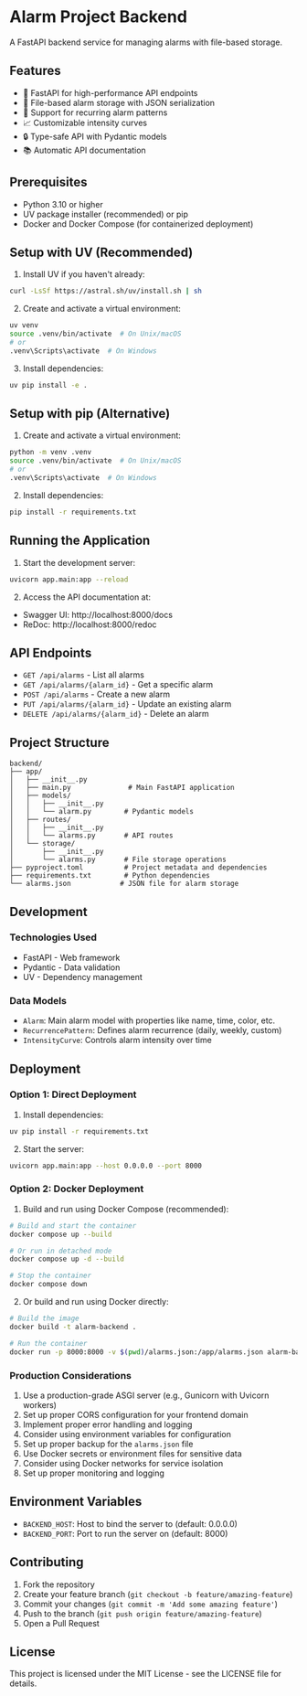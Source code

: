 # Alarm Project Backend

A FastAPI backend service for managing alarms with file-based storage.

## Features

- 🚀 FastAPI for high-performance API endpoints
- 📝 File-based alarm storage with JSON serialization
- 🔄 Support for recurring alarm patterns
- 📈 Customizable intensity curves
- 🔒 Type-safe API with Pydantic models
- 📚 Automatic API documentation

## Prerequisites

- Python 3.10 or higher
- UV package installer (recommended) or pip
- Docker and Docker Compose (for containerized deployment)

## Setup with UV (Recommended)

1. Install UV if you haven't already:
```bash
curl -LsSf https://astral.sh/uv/install.sh | sh
```

2. Create and activate a virtual environment:
```bash
uv venv
source .venv/bin/activate  # On Unix/macOS
# or
.venv\Scripts\activate  # On Windows
```

3. Install dependencies:
```bash
uv pip install -e .
```

## Setup with pip (Alternative)

1. Create and activate a virtual environment:
```bash
python -m venv .venv
source .venv/bin/activate  # On Unix/macOS
# or
.venv\Scripts\activate  # On Windows
```

2. Install dependencies:
```bash
pip install -r requirements.txt
```

## Running the Application

1. Start the development server:
```bash
uvicorn app.main:app --reload
```

2. Access the API documentation at:
- Swagger UI: http://localhost:8000/docs
- ReDoc: http://localhost:8000/redoc

## API Endpoints

- `GET /api/alarms` - List all alarms
- `GET /api/alarms/{alarm_id}` - Get a specific alarm
- `POST /api/alarms` - Create a new alarm
- `PUT /api/alarms/{alarm_id}` - Update an existing alarm
- `DELETE /api/alarms/{alarm_id}` - Delete an alarm

## Project Structure

```
backend/
├── app/
│   ├── __init__.py
│   ├── main.py              # Main FastAPI application
│   ├── models/
│   │   ├── __init__.py
│   │   └── alarm.py        # Pydantic models
│   ├── routes/
│   │   ├── __init__.py
│   │   └── alarms.py       # API routes
│   └── storage/
│       ├── __init__.py
│       └── alarms.py       # File storage operations
├── pyproject.toml          # Project metadata and dependencies
├── requirements.txt        # Python dependencies
└── alarms.json            # JSON file for alarm storage
```

## Development

### Technologies Used

- FastAPI - Web framework
- Pydantic - Data validation
- UV - Dependency management

### Data Models

- `Alarm`: Main alarm model with properties like name, time, color, etc.
- `RecurrencePattern`: Defines alarm recurrence (daily, weekly, custom)
- `IntensityCurve`: Controls alarm intensity over time

## Deployment

### Option 1: Direct Deployment

1. Install dependencies:
```bash
uv pip install -r requirements.txt
```

2. Start the server:
```bash
uvicorn app.main:app --host 0.0.0.0 --port 8000
```

### Option 2: Docker Deployment

1. Build and run using Docker Compose (recommended):
```bash
# Build and start the container
docker compose up --build

# Or run in detached mode
docker compose up -d --build

# Stop the container
docker compose down
```

2. Or build and run using Docker directly:
```bash
# Build the image
docker build -t alarm-backend .

# Run the container
docker run -p 8000:8000 -v $(pwd)/alarms.json:/app/alarms.json alarm-backend
```

### Production Considerations

1. Use a production-grade ASGI server (e.g., Gunicorn with Uvicorn workers)
2. Set up proper CORS configuration for your frontend domain
3. Implement proper error handling and logging
4. Consider using environment variables for configuration
5. Set up proper backup for the `alarms.json` file
6. Use Docker secrets or environment files for sensitive data
7. Consider using Docker networks for service isolation
8. Set up proper monitoring and logging

## Environment Variables

- `BACKEND_HOST`: Host to bind the server to (default: 0.0.0.0)
- `BACKEND_PORT`: Port to run the server on (default: 8000)

## Contributing

1. Fork the repository
2. Create your feature branch (`git checkout -b feature/amazing-feature`)
3. Commit your changes (`git commit -m 'Add some amazing feature'`)
4. Push to the branch (`git push origin feature/amazing-feature`)
5. Open a Pull Request

## License

This project is licensed under the MIT License - see the LICENSE file for details. 